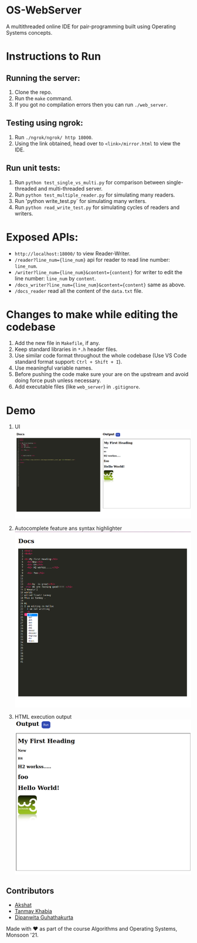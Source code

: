 # OS-WebServer

A multithreaded online IDE for pair-programming built using Operating Systems concepts. 

# Instructions to Run

## Running the server:

1. Clone the repo.
2. Run the `make` command.
3. If you got no compilation errors then you can run `./web_server`.

## Testing using ngrok:

1. Run `./ngrok/ngrok/ http 18000`.
2. Using the link obtained, head over to `<link>/mirror.html` to view the IDE.

## Run unit tests:

1. Run `python test_single_vs_multi.py` for comparison between single-threaded and multi-threaded server.
2. Run `python test_multiple_reader.py` for simulating many readers.
3. Run 'python write_test.py` for simulating many writers.
4. Run `python read_write_test.py` for simulating cycles of readers and writers.

# Exposed APIs:

- `http://localhost:18000/` to view Reader-Writer.
- `/reader?line_num={line_num}` api for reader to read line number: `line_num`.
- `/writer?line_num={line_num}&content={content}` for writer to edit the line number: `line_num` by `content`.
- `/docs_writer?line_num={line_num}&content={content}` same as above.
- `/docs_reader` read all the content of the `data.txt` file.

# Changes to make while editing the codebase

1. Add the new file in `Makefile`, if any.
2. Keep standard libraries in `*.h` header files.
3. Use similar code format throughout the whole codebase (Use VS Code standard format support: `Ctrl + Shift + I`).
4. Use meaningful variable names.
5. Before pushing the code make sure your are on the upstream and avoid doing force push unless necessary.
6. Add executable files (like `web_server`) in `.gitignore`.

# Demo

1. UI
![UI](./demo/overall_UI.png)

2. Autocomplete feature ans syntax highlighter
![Ac](./demo/autocomplete.png)

3. HTML execution output
![op](./demo/output.png)


## Contributors
- [Akshat](https://github.com/akshatdalton)
- [Tanmay Khabia](https://github.com/tkhabia)
- [Dipanwita Guhathakurta](https://github.com/susiejojo)

Made with ❤️️ as part of the course Algorithms and Operating Systems, Monsoon '21.
